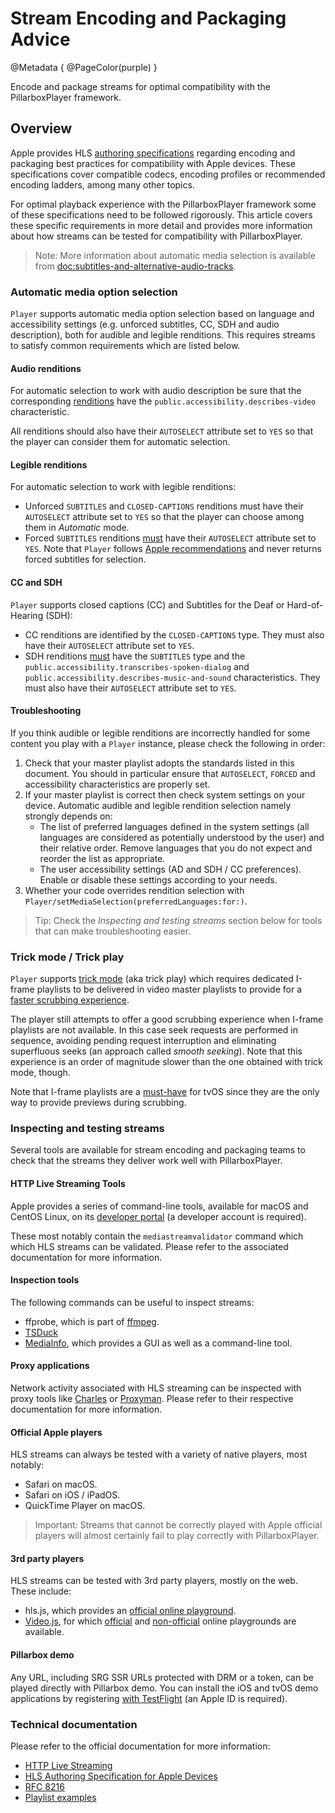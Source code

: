 # Stream Encoding and Packaging Advice

@Metadata {
    @PageColor(purple)
}

Encode and package streams for optimal compatibility with the PillarboxPlayer framework.

## Overview

Apple provides HLS [authoring specifications](https://developer.apple.com/documentation/http_live_streaming/hls_authoring_specification_for_apple_devices/) regarding encoding and packaging best practices for compatibility with Apple devices. These  specifications cover compatible codecs, encoding profiles or recommended encoding ladders, among many other topics.

For optimal playback experience with the PillarboxPlayer framework some of these specifications need to be followed rigorously. This article covers these specific requirements in more detail and provides more information about how streams can be tested for compatibility with PillarboxPlayer.

> Note: More information about automatic media selection is available from <doc:subtitles-and-alternative-audio-tracks>.

### Automatic media option selection

``Player`` supports automatic media option selection based on language and accessibility settings (e.g. unforced subtitles, CC, SDH and audio description), both for audible and legible renditions. This requires streams to satisfy common requirements which are listed below.

#### Audio renditions

For automatic selection to work with audio description be sure that the corresponding [renditions](https://datatracker.ietf.org/doc/html/rfc8216#section-4.3.4.1) have the `public.accessibility.describes-video` characteristic.

All renditions should also have their `AUTOSELECT` attribute set to `YES` so that the player can consider them for automatic selection.

#### Legible renditions

For automatic selection to work with legible renditions:

- Unforced `SUBTITLES` and `CLOSED-CAPTIONS` renditions must have their `AUTOSELECT` attribute set to `YES` so that the player can choose among them in _Automatic_ mode.
- Forced `SUBTITLES` renditions [must](https://developer.apple.com/documentation/http-live-streaming/hls-authoring-specification-for-apple-devices#Subtitles) have their `AUTOSELECT` attribute set to `YES`. Note that ``Player`` follows [Apple recommendations](https://developer.apple.com/library/archive/releasenotes/AudioVideo/RN-AVFoundation/index.html#//apple_ref/doc/uid/TP40010717-CH1-DontLinkElementID_3) and never returns forced subtitles for selection.

#### CC and SDH

``Player`` supports closed captions (CC) and Subtitles for the Deaf or Hard-of-Hearing (SDH):

- CC renditions are identified by the `CLOSED-CAPTIONS` type. They must also have their `AUTOSELECT` attribute set to `YES`.
- SDH renditions [must](https://developer.apple.com/documentation/http-live-streaming/hls-authoring-specification-for-apple-devices#Accessibility) have the `SUBTITLES` type and the `public.accessibility.transcribes-spoken-dialog` and `public.accessibility.describes-music-and-sound` characteristics. They must also have their `AUTOSELECT` attribute set to `YES`.

#### Troubleshooting

If you think audible or legible renditions are incorrectly handled for some content you play with a ``Player`` instance, please check the following in order:

1. Check that your master playlist adopts the standards listed in this document. You should in particular ensure that `AUTOSELECT`, `FORCED` and accessibility characteristics are properly set.
2. If your master playlist is correct then check system settings on your device. Automatic audible and legible rendition selection namely strongly depends on:
    - The list of preferred languages defined in the system settings (all languages are considered as potentially understood by the user) and their relative order. Remove languages that you do not expect and reorder the list as appropriate.
    - The user accessibility settings (AD and SDH / CC preferences). Enable or disable these settings according to your needs.
3. Whether your code overrides rendition selection with ``Player/setMediaSelection(preferredLanguages:for:)``.

> Tip: Check the _Inspecting and testing streams_ section below for tools that can make troubleshooting easier.

### Trick mode / Trick play

``Player`` supports [trick mode](https://developer.apple.com/documentation/http-live-streaming/hls-authoring-specification-for-apple-devices#Trick-Play) (aka trick play) which requires dedicated I-frame playlists to be delivered in video master playlists to provide for a [faster scrubbing experience](https://en.wikipedia.org/wiki/Trick_mode).

The player still attempts to offer a good scrubbing experience when I-frame playlists are not available. In this case seek requests are performed in sequence, avoiding pending request interruption and eliminating superfluous seeks (an approach called _smooth seeking_). Note that this experience is an order of magnitude slower than the one obtained with trick mode, though.

Note that I-frame playlists are a [must-have](https://developer.apple.com/documentation/http-live-streaming/hls-authoring-specification-for-apple-devices#Trick-Play) for tvOS since they are the only way to provide previews during scrubbing.

### Inspecting and testing streams

Several tools are available for stream encoding and packaging teams to check that the streams they deliver work well with PillarboxPlayer.

#### HTTP Live Streaming Tools

Apple provides a series of command-line tools, available for macOS and CentOS Linux, on its [developer portal](https://developer.apple.com/download/all/) (a developer account is required).

These most notably contain the `mediastreamvalidator` command which which HLS streams can be validated. Please refer to the associated documentation for more information.

#### Inspection tools

The following commands can be useful to inspect streams:

- ffprobe, which is part of [ffmpeg](https://ffmpeg.org/ffprobe.html).
- [TSDuck](https://tsduck.io/)
- [MediaInfo](https://mediaarea.net/en/MediaInfo), which provides a GUI as well as a command-line tool.

#### Proxy applications

Network activity associated with HLS streaming can be inspected with proxy tools like [Charles](https://www.charlesproxy.com) or [Proxyman](https://proxyman.io). Please refer to their respective documentation for more information.

#### Official Apple players

HLS streams can always be tested with a variety of native players, most notably:

- Safari on macOS.
- Safari on iOS / iPadOS.
- QuickTime Player on macOS.

> Important: Streams that cannot be correctly played with Apple official players will almost certainly fail to play correctly with PillarboxPlayer.

#### 3rd party players

HLS streams can be tested with 3rd party players, mostly on the web. These include:

- hls.js, which provides an [official online playground](https://hlsjs.video-dev.org/demo).
- [Video.js](https://videojs.com/), for which [official](https://videojs-http-streaming.netlify.app) and [non-official](https://amtins.github.io/cassettator-forbidden-adventures/) online playgrounds are available.

#### Pillarbox demo

Any URL, including SRG SSR URLs protected with DRM or a token, can be played directly with Pillarbox demo. You can install the iOS and tvOS demo applications by registering [with TestFlight](https://testflight.apple.com/join/TS6ngLqf) (an Apple ID is required).

### Technical documentation

Please refer to the official documentation for more information:

- [HTTP Live Streaming](https://developer.apple.com/streaming/)
- [HLS Authoring Specification for Apple Devices](https://developer.apple.com/documentation/http_live_streaming/hls_authoring_specification_for_apple_devices/)
- [RFC 8216](https://tools.ietf.org/html/rfc8216/)
- [Playlist examples](https://developer.apple.com/documentation/http-live-streaming/example-playlists-for-http-live-streaming)
